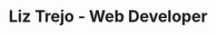 ---
title: Liz Trejo - Web Developer
heading: Hi, I'm Liz Trejo!
about: |-
  I'm currently a student at Ada Developers Academy, a software engineering
  program that equips women and gender-diverse individuals with comprehensive
  skills in full-stack development, empowering them for success in the tech
  industry. I also run my own web development company,
  <a href="https://novusdigital.co/" target="_blank">Novus Digital Solutions</a>.

  As a passionate full-stack developer, I specialize in creating custom websites
  and e-commerce solutions that elevate businesses online. With expertise in
  Python, JavaScript, React, and more, I've successfully served diverse clients
  in various industries. I value teamwork, effective communication, and
  continuous learning.
highlights:
  - Demonstrated proficiency in full-stack development using modern frameworks
    and language such as Python, Javascript, Node.js, Express, Flask, and React.
  - Comprehensive understanding of SQL and NoSQL databases, with hands-on
    experience in PostgreSQL, MySQL, and MongoDB.
  - Expertise in modern front-end technologies, including HTML, CSS, JavaScript,
    and front-end frameworks like Bootstrap and Tailwind CSS.
  - Proven experience with CMS platforms such as WordPress, Wix, Shopify, and
    Webflow for creating compelling and user-friendly websites.
  - Strong knowledge of cloud platforms and DevOps tools like Docker, Netlify,
    Heroku, and Digital Ocean, facilitating smooth deployment and maintenance
    of applications.
  - Skilled in using API technologies like RESTful APIs and GraphQL to seamlessly
    integrate data between systems.
  - Mastery in utilizing design software like Figma, Adobe Photoshop, Adobe
    Illustrator, and Adobe XD for creating visually appealing and user-friendly
    designs.
  - Adept at ensuring web accessibility, SEO optimization, and cross-browser
    compatibility, leading to highly efficient and universally accessible web
    applications.
  - Strong command over performance optimization techniques, ensuring fast and
    efficient digital experiences.
  - Extensive experience with headless content management systems like Strapi,
    Contentful, and Decap CMS for seamless content management and delivery.
  - Extensive knowledge in web analytics tools like Google Analytics, providing
    valuable insights and data-driven decisions.
  - Well-versed in version control using GitHub and efficient code editing with
    Visual Studio Code.
  - Strong familiarity with Microsoft Office Suite and Google Workspace,
    promoting efficient documentation and presentation preparation.
  - Excellent communication and interpersonal skills, enabling me to collaborate
    effectively with clients and team members.
  - Proven ability to work under pressure and meet tight deadlines, ensuring
    timely delivery of projects.
  - Commitment to continuous learning and adapting to the latest technological
    trends and industry best practices.
seeking: Currently seeking a rewarding career as a full-stack developer, I'm
  excited to collaborate on creating amazing digital experiences together!
navigation:
  - title: About
    url: switchSlide(0)
  - title: Experience
    url: switchSlide(1)
  - title: Skills
    url: switchSlide(2)
  - title: Projects
    url: switchSlide(3)
  - title: Contact
    url: switchSlide(4)
social:
  - title: LinkedIn
    url: https://linkedin.com/in/liz-trejo
    icon: mdi:linkedin
  - title: GitHub
    url: https://github.com/lissetet
    icon: mdi:github
  # - title: Website
  #   url: https://novusdigital.co
  #   icon: mdi:web
  - title: Email
    url: mailto:liz@liztrejo.dev
    icon: mdi:email
  # - title: Phone
  #   url: tel:7252501566
  #   icon: mdi:phone
  # - title: Text
  #   url: sms:7252501566
  #   icon: mdi:message
splash: /images/bgDark2.png
liz: /images/liz9.png
---